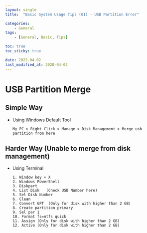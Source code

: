 ```yaml
---
layout: single
title:  "Basic System Usage Tips (01) - USB Partition Error"

categories:
    - General
tags:
    - [General, Basic, Tips]

toc: true
toc_sticky: true

date: 2022-04-02
last_modified_at: 2020-04-02
---
```


# USB Partition Merge

## Simple Way
- Using Windows Default Tool

    ```
    My PC > Right Click > Manage > Disk Management > Merge usb partition from here
    ```
## Harder Way (Unable to merge from disk management)
- Using Terminal

    ```
    1. Window key + X
    2. Windows PowerShell
    3. Diskpart
    4. List Disk   (Check USB Number here)
    5. Sel Disk Number
    6. Clean
    7. Convert GPT  (Only for disk with higher than 2 GB)
    8. Create partition primary
    9. Sel par 1
    10. Format fs=ntfs quick
    11. Assign (Only for disk with higher than 2 GB)
    12. Active (Only for disk with higher than 2 GB)
    ```
